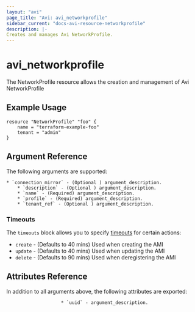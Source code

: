 ```yaml
---
layout: "avi"
page_title: "Avi: avi_networkprofile"
sidebar_current: "docs-avi-resource-networkprofile"
description: |-
Creates and manages Avi NetworkProfile.
---
```


# avi_networkprofile

The NetworkProfile resource allows the creation and management of Avi NetworkProfile

## Example Usage

```hcl
resource "NetworkProfile" "foo" {
    name = "terraform-example-foo"
    tenant = "admin"
}
```

## Argument Reference

The following arguments are supported:

    * `connection_mirror` - (Optional ) argument_description.
        * `description` - (Optional ) argument_description.
        * `name` - (Required) argument_description.
        * `profile` - (Required) argument_description.
        * `tenant_ref` - (Optional ) argument_description.
        
### Timeouts

The `timeouts` block allows you to specify [timeouts](https://www.terraform.io/docs/configuration/resources.html#timeouts) for certain actions:

* `create` - (Defaults to 40 mins) Used when creating the AMI
* `update` - (Defaults to 40 mins) Used when updating the AMI
* `delete` - (Defaults to 90 mins) Used when deregistering the AMI

## Attributes Reference

In addition to all arguments above, the following attributes are exported:

                        * `uuid` - argument_description.
    
